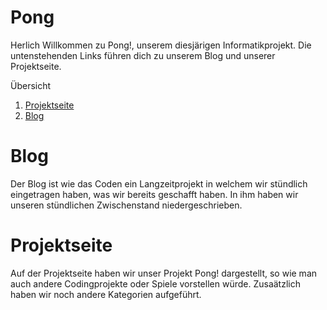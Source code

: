 # Pong

Herlich Willkommen zu Pong!, unserem diesjärigen Informatikprojekt. Die untenstehenden Links führen dich zu unserem Blog und unserer Projektseite.


Übersicht
1. [Projektseite](https://github.com/Sarius1/Informatikprojekt_Pong_Buhl_Elias_Mohammad_11pd/blob/main/Projektseite.md)
2. [Blog](https://github.com/Sarius1/Informatikprojekt_Pong_Buhl_Elias_Mohammad_11pd/blob/main/Blog.md)

# Blog
Der Blog ist wie das Coden ein Langzeitprojekt in welchem wir stündlich eingetragen haben, was wir bereits geschafft haben. In ihm haben wir unseren stündlichen Zwischenstand niedergeschrieben.


# Projektseite
Auf der Projektseite haben wir unser Projekt Pong! dargestellt, so wie man auch andere Codingprojekte oder Spiele vorstellen würde. Zusaätzlich haben wir noch andere Kategorien aufgeführt.
